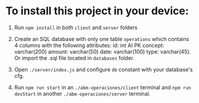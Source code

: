 # To install this project in your device: 

1)  Run `npm install` in both `client` and `server` folders
2) Create an SQL database with only one table `operations` which contains 4 columns with the following attributes:
    id: int AI PK
    concept: varchar(200)
    amount: varchar(50)
    date: varchar(100)
    type: varchar(45).
Or import the .sql file located in `databases` folder.

3) Open `./server/index.js` and configure `db` constant with your database's cfg.
4) Run `npm run start` in an `./abm-operaciones/client` terminal and `npm run devStart` in another `./abm-operaciones/server` terminal. 

